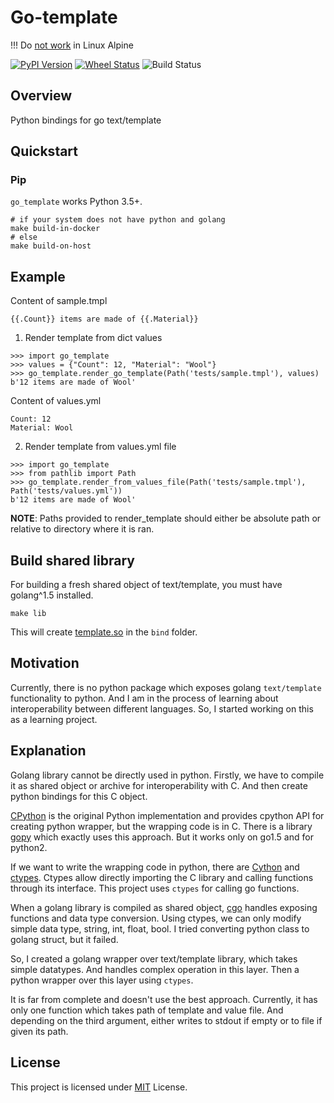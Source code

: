 # Go-template

!!! Do [not work](https://github.com/golang/go/issues/54805) in Linux Alpine

[![PyPI Version](https://img.shields.io/pypi/v/go_template.svg)](https://pypi.python.org/pypi/go_template)
[![Wheel Status](https://img.shields.io/badge/wheel-yes-brightgreen.svg)](https://pypi.python.org/pypi/go_template)
![Build Status](https://img.shields.io/travis/SixQuant/project-template-python/master.svg)

## Overview
Python bindings for go text/template



## Quickstart

### Pip
`go_template` works Python 3.5+.
```
# if your system does not have python and golang
make build-in-docker
# else
make build-on-host
```

## Example

Content of sample.tmpl
```
{{.Count}} items are made of {{.Material}}
```

1)  Render template from dict values
```
>>> import go_template
>>> values = {"Count": 12, "Material": "Wool"}
>>> go_template.render_go_template(Path('tests/sample.tmpl'), values)
b'12 items are made of Wool'
```

Content of values.yml
```
Count: 12
Material: Wool
```

2) Render template from values.yml file
```
>>> import go_template
>>> from pathlib import Path
>>> go_template.render_from_values_file(Path('tests/sample.tmpl'), Path('tests/values.yml'))
b'12 items are made of Wool'
```


__NOTE__: Paths provided to render_template should either be absolute path or relative to directory where it is ran.

## Build shared library


For building a fresh shared object of text/template, you must have golang^1.5 installed.

```
make lib
```

This will create [template.so](https://github.com/harsh-98/go-template/blob/master/bind/template.so) in the `bind` folder.

## Motivation
Currently, there is no python package which exposes golang `text/template` functionality to python. And I am in the process of learning about interoperability between different languages. So, I started working on this as a learning project.

## Explanation
Golang library cannot be directly used in python. Firstly, we have to compile it as shared object or archive for interoperability with C. And then create python bindings for this C object.

[CPython](https://github.com/python/cpython) is the original Python implementation and provides cpython API for creating python wrapper, but the wrapping code is in C. There is a library [gopy](https://github.com/go-python/gopy) which exactly uses this approach. But it works only on go1.5 and for python2.

If we want to write the wrapping code in python, there are [Cython](https://cython.org/) and [ctypes](https://docs.python.org/3/library/ctypes.html). Ctypes allow directly importing the C library and calling functions through its interface. This project uses `ctypes` for calling go functions.

When a golang library is compiled as shared object, [cgo](https://golang.org/cmd/cgo/) handles exposing functions and data type conversion. Using ctypes, we can only modify simple data type, string, int, float, bool. I tried converting python class to golang struct, but it failed.

So, I created a golang wrapper over text/template library, which takes simple datatypes. And handles complex operation in this layer. Then a python wrapper over this layer using `ctypes`.

It is far from complete and doesn't use the best approach. Currently, it has only one function which takes path of template and value file. And depending on the third argument, either writes to stdout if empty  or to file if given its path.

## License

This project is licensed under [MIT](https://github.com/harsh-98/go-template/blob/master/LICENSE) License.
